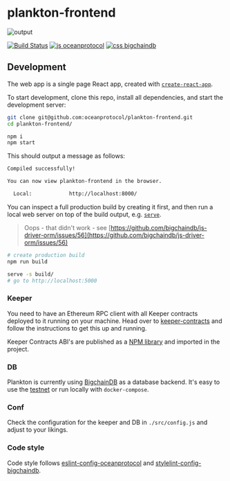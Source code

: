 # plankton-frontend

![output](https://user-images.githubusercontent.com/6178597/41625184-37cf5e4c-7418-11e8-81c2-f779e5f7ee8b.gif)

[![Build Status](https://travis-ci.com/oceanprotocol/plankton-frontend.svg?token=3psqw6c8KMDqfdGQ2x6d&branch=master)](https://travis-ci.com/oceanprotocol/plankton-frontend)
[![js oceanprotocol](https://img.shields.io/badge/js-oceanprotocol-7b1173.svg)](https://github.com/oceanprotocol/eslint-config-oceanprotocol)
[![css bigchaindb](https://img.shields.io/badge/css-bigchaindb-39BA91.svg)](https://github.com/bigchaindb/stylelint-config-bigchaindb)

## Development

The web app is a single page React app, created with [`create-react-app`](https://github.com/facebook/create-react-app).

To start development, clone this repo, install all dependencies, and start the development server:

```bash
git clone git@github.com:oceanprotocol/plankton-frontend.git
cd plankton-frontend/

npm i
npm start
```
This should output a message as follows:

```bash
Compiled successfully!

You can now view plankton-frontend in the browser.

  Local:            http://localhost:8000/
```

You can inspect a full production build by creating it first, and then run a local web server on top of the build output, e.g. [`serve`](https://github.com/zeit/serve).

> Oops - that didn't work - see [https://github.com/bigchaindb/js-driver-orm/issues/56](https://github.com/bigchaindb/js-driver-orm/issues/56)

```bash
# create production build
npm run build

serve -s build/
# go to http://localhost:5000
```

### Keeper

You need to have an Ethereum RPC client with all Keeper contracts deployed to it running on your machine. Head over to [keeper-contracts](https://github.com/oceanprotocol/keeper-contracts) and follow the instructions to get this up and running.

Keeper Contracts ABI's are published as a [NPM library](https://www.npmjs.com/package/@oceanprotocol/keeper-contracts) and imported in the project.

### DB

Plankton is currently using [BigchainDB](http://github.com/bigchaindb) as a database backend. It's easy to use the [testnet](https://testnet.bigchaindb.com/) or run locally with `docker-compose`.

### Conf

Check the configuration for the keeper and DB in `./src/config.js` and adjust to your likings.

### Code style

Code style follows [eslint-config-oceanprotocol](https://github.com/oceanprotocol/eslint-config-oceanprotocol) and [stylelint-config-bigchaindb](https://github.com/bigchaindb/stylelint-config-bigchaindb).
